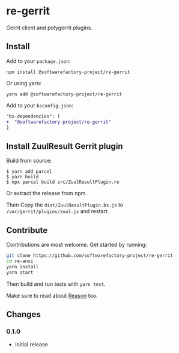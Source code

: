 # re-gerrit

Gerrit client and polygerrit plugins.

## Install

Add to your `package.json`:

```
npm install @softwarefactory-project/re-gerrit
```

Or using yarn:

```
yarn add @softwarefactory-project/re-gerrit
```

Add to your `bsconfig.json`:

```diff
"bs-dependencies": [
+  "@softwarefactory-project/re-gerrit"
]
```

## Install ZuulResult Gerrit plugin

Build from source:

```
$ yarn add parcel
$ yarn build
$ npx parcel build src/ZuulResultPlugin.re
```

Or extract the release from npm.

Then Copy the `dist/ZuulResultPlugin.bs.js` to `/var/gerrit/plugins/zuul.js` and restart.

## Contribute

Contributions are most welcome.
Get started by running:

```sh
git clone https://github.com/softwarefactory-project/re-gerrit
cd re-ansi
yarn install
yarn start
```

Then build and run tests with `yarn test`.

Make sure to read about [Reason][rescript-lang] too.

## Changes

### 0.1.0

- Initial release

[rescript-lang]: https://rescript-lang.org/docs/manual/v8.0.0/overview
